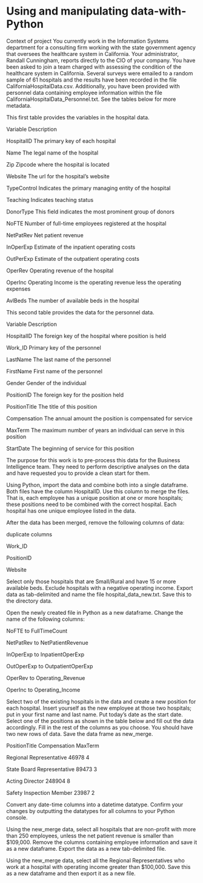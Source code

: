 # Using and manipulating data-with-Python

Context of project
You currently work in the Information Systems department for a consulting firm working with the state government agency that oversees the healthcare system in California. Your administrator, Randall Cunningham, reports directly to the CIO of your company. You have been asked to join a team charged with assessing the condition of the healthcare system in California. Several surveys were emailed to a random sample of 61 hospitals and the results have been recorded in the file CaliforniaHospitalData.csv. Additionally, you have been provided with personnel data containing employee information within the file CaliforniaHospitalData_Personnel.txt. See the tables below for more metadata.

This first table provides the variables in the hospital data.

Variable	Description

HospitalID	The primary key of each hospital

Name	The legal name of the hospital

Zip	Zipcode where the hospital is located

Website	The url for the hospital’s website

TypeControl	Indicates the primary managing entity of the hospital

Teaching	Indicates teaching status

DonorType	This field indicates the most prominent group of donors

NoFTE	Number of full-time employees registered at the hospital

NetPatRev	Net patient revenue

InOperExp	Estimate of the inpatient operating costs

OutPerExp	Estimate of the outpatient operating costs

OperRev	Operating revenue of the hospital

OperInc	Operating Income is the operating revenue less the operating expenses

AvlBeds	The number of available beds in the hospital

This second table provides the data for the personnel data.

Variable	Description

HospitalID	The foreign key of the hospital where position is held

Work_ID	Primary key of the personnel

LastName	The last name of the personnel

FirstName	First name of the personnel

Gender	Gender of the individual

PositionID	The foreign key for the position held

PositionTitle	The title of this position

Compensation	The annual amount the position is compensated for service

MaxTerm	The maximum number of years an individual can serve in this position

StartDate	The beginning of service for this position

The purpose for this work is to pre-process this data for the Business Intelligence team. They need to perform descriptive analyses on the data and have requested you to provide a clean start for them.

Using Python, import the data and combine both into a single dataframe. Both files have the column HospitalID. Use this column to merge the files. That is, each employee has a unique position at one or more hospitals; these positions need to be combined with the correct hospital. Each hospital has one unique employee listed in the data.

After the data has been merged, remove the following columns of data:

duplicate columns

Work_ID

PositionID

Website

Select only those hospitals that are Small/Rural and have 15 or more available beds. Exclude hospitals with a negative operating income. Export data as tab-delimited and name the file hospital_data_new.txt. Save this to the directory data.

Open the newly created file in Python as a new dataframe. Change the name of the following columns:

NoFTE to FullTimeCount

NetPatRev to NetPatientRevenue

InOperExp to InpatientOperExp

OutOperExp to OutpatientOperExp

OperRev to Operating_Revenue

OperInc to Operating_Income

Select two of the existing hospitals in the data and create a new position for each hospital. Insert yourself as the new employee at those two hospitals; put in your first name and last name. Put today’s date as the start date. Select one of the positions as shown in the table below and fill out the data accordingly. Fill in the rest of the columns as you choose. You should have two new rows of data. Save the data frame as new_merge.

PositionTitle	Compensation	MaxTerm

Regional Representative	46978	4

State Board Representative	89473	3

Acting Director	248904	8

Safety Inspection Member	23987	2

Convert any date-time columns into a datetime datatype. Confirm your changes by outputting the datatypes for all columns to your Python console.

Using the new_merge data, select all hospitals that are non-profit with more than 250 employees, unless the net patient revenue is smaller than $109,000. Remove the columns containing employee information and save it as a new dataframe. Export the data as a new tab-delimited file.

Using the new_merge data, select all the Regional Representatives who work at a hospital with operating income greater than $100,000. Save this as a new dataframe and then export it as a new file.
